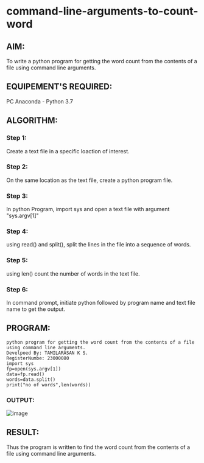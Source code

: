 # command-line-arguments-to-count-word
## AIM:
To write a python program for getting the word count from the contents of a file using command line arguments.
## EQUIPEMENT'S REQUIRED: 
PC
Anaconda - Python 3.7
## ALGORITHM: 
### Step 1:
Create a text file in a specific loaction of interest.
### Step 2: 
 On the same location as the text file, create a python program file.
### Step 3: 
In python Program, import sys and open a text file with argument "sys.argv[1]"
### Step 4:  
using read() and split(), split the lines in the file into a sequence of words.
### Step 5: 
using len() count the number of words in the text file.
### Step 6: 
In command prompt, initiate python followed by program name and text file name to get the output.
## PROGRAM:
```
python program for getting the word count from the contents of a file using command line arguments.
Develpoed By: TAMILARASAN K S.
RegisterNumbe: 23000080
import sys
fp=open(sys.argv[1])
data=fp.read()
words=data.split()
print("no of words",len(words))
```
### OUTPUT:

![image](https://github.com/Lokhnath10/command-line-arguments-to-count-word/assets/138969918/b54ac44b-7491-46b0-896d-896f909de990)


## RESULT:
Thus the program is written to find the word count from the contents of a file using command line arguments.
